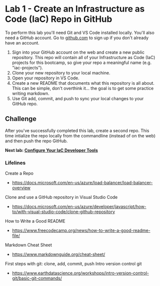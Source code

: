 # Lab 1 - Create an Infrastructure as Code (IaC) Repo in GitHub

To perform this lab you'll need Git and VS Code installed locally. You'll also need a GitHub account. Go to [github.com](https://github.com/join) to sign up if you don't already have an account.

1. Sign into your GitHub account on the web and create a new public repository. This repo will contain all of your Infrastructure as Code (IaC) projects for this bootcamp, so give your repo a meaningful name (e.g. "iac-projects").
2. Clone your new repository to your local machine.
3. Open your repository in VS Code.
4. Create a new README that documents what this repository is all about. This can be simple, don't overthink it... the goal is to get some practice writing markdown.
5. Use Git add, commit, and push to sync your local changes to your GitHub repo.

## Challenge

After you've successfully completed this lab, create a second repo. This time intialize the repo locally from the commandline (instead of on the web) and then push the repo GitHub.

**Next lab: [Configure Your IaC Developer Tools](https://github.com/mikepfeiffer/azure-iac-bootcamp/tree/main/Lab%202)**


### Lifelines

Create a Repo
* https://docs.microsoft.com/en-us/azure/load-balancer/load-balancer-overview

Clone and use a GitHub repository in Visual Studio Code
* https://docs.microsoft.com/en-us/azure/developer/javascript/how-to/with-visual-studio-code/clone-github-repository

How to Write a Good README
* https://www.freecodecamp.org/news/how-to-write-a-good-readme-file/

Markdown Cheat Sheet
* https://www.markdownguide.org/cheat-sheet/

First steps with git: clone, add, commit, push Intro version control git
* https://www.earthdatascience.org/workshops/intro-version-control-git/basic-git-commands/
